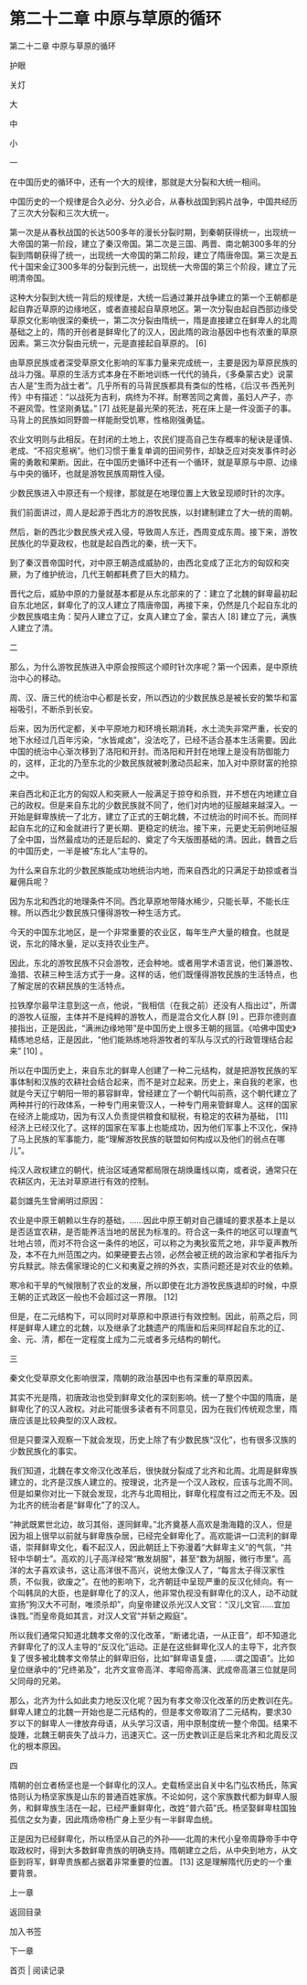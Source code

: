 # 第二十二章 中原与草原的循环

第二十二章 中原与草原的循环

护眼

关灯

大

中

小

一

在中国历史的循环中，还有一个大的规律，那就是大分裂和大统一相间。

中国历史的一个规律是合久必分、分久必合，从春秋战国到鸦片战争，中国共经历了三次大分裂和三次大统一。

第一次是从春秋战国的长达500多年的漫长分裂时期，到秦朝获得统一，出现统一大帝国的第一阶段，建立了秦汉帝国。第二次是三国、两晋、南北朝300多年的分裂到隋朝获得了统一，出现统一大帝国的第二阶段，建立了隋唐帝国。第三次是五代十国宋金辽300多年的分裂到元统一，出现统一大帝国的第三个阶段，建立了元明清帝国。

这种大分裂到大统一背后的规律是，大统一后通过兼并战争建立的第一个王朝都是起自靠近草原的边缘地区，或者直接起自草原地区。第一次分裂由起自西部边缘受草原文化影响很深的秦统一，第二次分裂由隋统一，隋是直接建立在鲜卑人的北周基础之上的，隋的开创者是鲜卑化了的汉人，因此隋的政治基因中也有浓重的草原因素。第三次分裂由元统一，元是直接起自草原的。 [6]

由草原民族或者深受草原文化影响的军事力量来完成统一，主要是因为草原民族的战斗力强。草原的生活方式本身在不断地训练一代代的骑兵，《多桑蒙古史》说蒙古人是“生而为战士者”。几乎所有的马背民族都具有类似的性格，《后汉书·西羌列传》中有描述：“以战死为吉利，病终为不祥。耐寒苦同之禽兽，虽妇人产子，亦不避风雪。性坚刚勇猛。” [7] 战死是最光荣的死法，死在床上是一件没面子的事。马背上的民族如同野兽一样能耐受饥寒，性格刚强勇猛。

农业文明则与此相反。在封闭的土地上，农民们提高自己生存概率的秘诀是谨慎、老成、“不招灾惹祸”。他们习惯于重复单调的田间劳作，却缺乏应对突发事件时必需的勇敢和果断。因此，在中国历史循环中还有一个循环，就是草原与中原、边缘与中央的循环，也就是游牧民族周期性入侵。

少数民族进入中原还有一个规律，那就是在地理位置上大致呈现顺时针的次序。

我们前面讲过，周人是起源于西北方的游牧民族，以封建制建立了大一统的周朝。

然后，新的西北少数民族犬戎入侵，导致周人东迁，西周变成东周。接下来，游牧民族化的华夏政权，也就是起自西北的秦，统一天下。

到了秦汉晋帝国时代，对中原王朝造成威胁的，由西北变成了正北方的匈奴和突厥，为了维护统治，几代王朝都耗费了巨大的精力。

晋代之后，威胁中原的力量就基本都是从东北部来的了：建立了北魏的鲜卑最初起自东北地区，鲜卑化了的汉人建立了隋唐帝国，再接下来，仍然是几个起自东北的少数民族唱主角：契丹人建立了辽，女真人建立了金，蒙古人 [8] 建立了元，满族人建立了清。

二

那么，为什么游牧民族进入中原会按照这个顺时针次序呢？第一个因素，是中原统治中心的移动。

周、汉、唐三代的统治中心都是长安，所以西边的少数民族总是被长安的繁华和富裕吸引，不断杀到长安。

后来，因为历代定都，关中平原地力和环境长期消耗，水土流失非常严重，长安的地下水经过几百年污染，“水皆咸卤”，没法吃了，已经不适合基本生活需要。因此中国的统治中心渐次移到了洛阳和开封。而洛阳和开封在地理上是没有防御能力的，这样，正北的乃至东北的少数民族就被刺激动员起来，加入对中原财富的抢掠之中。

来自西北和正北方的匈奴人和突厥人一般满足于掠夺和杀戮，并不想在内地建立自己的政权。但是来自东北的少数民族就不同了，他们对内地的征服越来越深入。一开始是鲜卑族统一了北方，建立了正式的王朝北魏，不过统治的时间不长。而同样起自东北的辽和金就进行了更长期、更稳定的统治。接下来，元更史无前例地征服了全中国，当然最成功的还是后起的、奠定了今天版图基础的清。因此，魏晋之后的中国历史，一半是被“东北人”主导的。

为什么来自东北的少数民族能成功地统治内地，而来自西北的只满足于劫掠或者当雇佣兵呢？

因为东北和西北的地理条件不同。西北草原地带降水稀少，只能长草，不能长庄稼。所以西北少数民族只懂得游牧一种生活方式。

今天的中国东北地区，是一个非常重要的农业区，每年生产大量的粮食。也就是说，东北的降水量，足以支持农业生产。

因此，东北的游牧民族不只会游牧，还会种地。或者用学术语言说，他们兼游牧、渔猎、农耕三种生活方式于一身。这样的话，他们既懂得游牧民族的生活特点，也了解定居的农耕民族的生活特点。

拉铁摩尔最早注意到这一点，他说，“我相信（在我之前）还没有人指出过”，所谓的游牧人征服，主体并不是纯粹的游牧人，而是混合文化人群 [9] 。巴菲尔德则直接指出，正是因此，“满洲边缘地带”是中国历史上很多王朝的摇篮。《哈佛中国史》精练地总结，正是因此，“他们能熟练地将游牧者的军队与汉式的行政管理结合起来” [10] 。

所以在中国历史上，来自东北的鲜卑人创建了一种二元结构，就是把游牧民族的军事体制和汉族的农耕社会结合起来，而不是对立起来。历史上，来自我的老家，也就是今天辽宁朝阳一带的慕容鲜卑，曾经建立了一个朝代叫前燕，这个朝代建立了两种并行的行政体系，一种专门用来管汉人，一种专门用来管鲜卑人。这样的国家在经济上能成功，因为有汉人负责提供粮食和赋税，有稳定的农耕为基础， [11] 经济上已经汉化了。这样的国家在军事上也能成功，因为他们军事上不汉化，保持了马上民族的军事能力，能“理解游牧民族的联盟如何构成以及他们的弱点在哪儿”。

纯汉人政权建立的朝代，统治区域通常都局限在胡焕庸线以南，或者说，通常只在农耕区内，无法对草原进行有效的控制。

葛剑雄先生曾阐明过原因：

农业是中原王朝赖以生存的基础，……因此中原王朝对自己疆域的要求基本上是以是否适宜农耕，是否能养活当地的居民为标准的。符合这一条件的地区可以理直气壮地占领，而对不符合这一条件的地区，可以称之为夷狄蛮荒之地，非华夏声教所及，本不在九州范围之内。如果硬要去占领，必然会被正统的政治家和学者指斥为穷兵黩武。除去儒家理论的仁义和夷夏之辨的外衣，实质问题还是对农业的依赖。

寒冷和干旱的气候限制了农业的发展，所以即使在北方游牧民族退却的时候，中原王朝的正式政区一般也不会超过这一界限。 [12]

但是，在二元结构下，可以同时对草原和中原进行有效控制。因此，前燕之后，同样是鲜卑人建立的北魏，以及继承了北魏遗产的隋唐和后来同样起自东北的辽、金、元、清，都在一定程度上成为二元或者多元结构的朝代。

三

秦文化受草原文化影响很深，隋朝的政治基因中也有深重的草原因素。

其实不光是隋，初唐政治也受到鲜卑文化的深刻影响。统一了整个中国的隋唐，是鲜卑化了的汉人政权。对此可能很多读者有不同意见，因为在我们传统观念里，隋唐应该是比较典型的汉人政权。

但是只要深入观察一下就会发现，历史上除了有少数民族“汉化”，也有很多汉族的少数民族化的事实。

我们知道，北魏在孝文帝汉化改革后，很快就分裂成了北齐和北周。北周是鲜卑族建立的，北齐是汉族人建立的。按理说，北齐是一个汉人政权，应该与北周不同。但是如果你对比一下就会发现，北齐与北周相比，鲜卑化程度有过之而无不及。因为北齐的统治者是“鲜卑化”了的汉人。

“神武既累世北边，故习其俗，遂同鲜卑。”北齐奠基人高欢是渤海籍的汉人，但是因为祖上很早以前就与鲜卑族杂居，已经完全鲜卑化了。高欢能讲一口流利的鲜卑语，崇拜鲜卑文化，看不起汉人，因此朝廷上下弥漫着“大鲜卑主义”的气氛，“共轻中华朝士”。高欢的儿子高洋经常“散发胡服”，甚至“数为胡服，微行市里”。高洋的太子喜欢读书，这让高洋很不高兴，说他太像汉人了，“每言太子得汉家性质，不似我，欲废之”。在他的影响下，北齐朝廷中呈现严重的反汉化倾向。有一个叫韩凤的大臣，也是鲜卑化了的汉人，他非常仇视没有鲜卑化的汉人，动不动就宣扬“狗汉大不可耐，唯须杀却”，向皇帝建议杀光汉人文官：“汉儿文官……宜加诛戮。”而皇帝竟如其言，对汉人文官“并斩之殿庭”。

所以我们通常只知道北魏孝文帝的汉化改革，“断诸北语，一从正音”，却不知道北齐鲜卑化了的汉人主导的“反汉化”运动。正是在这些鲜卑化汉人的主导下，北齐恢复了很多被北魏孝文帝禁止的鲜卑旧俗，比如“鲜卑语复盛，……谓之国语”。比如皇位继承中的“兄终弟及”，北齐文宣帝高洋、孝昭帝高演、武成帝高湛三位就是同父同母的兄弟。

那么，北齐为什么如此卖力地反汉化呢？因为有孝文帝汉化改革的历史教训在先。鲜卑人建立的北魏一开始也是二元结构的，但是孝文帝取消了二元结构，要求30岁以下的鲜卑人一律放弃母语，从头学习汉语，用中原制度统一整个帝国。结果不旋踵，北魏王朝丧失了战斗力，迅速灭亡。这一历史教训正是后来北齐和北周反汉化的根本原因。

四

隋朝的创立者杨坚也是一个鲜卑化的汉人。史载杨坚出自关中名门弘农杨氏，陈寅恪则认为杨坚家族是山东的普通百姓家族。不论如何，这个家族数代都为鲜卑人服务，和鲜卑族生活在一起，已经严重鲜卑化，改姓“普六茹”氏。杨坚娶鲜卑柱国独孤信之女为妻，因此隋炀帝杨广身上至少有一半鲜卑血统。

正是因为已经鲜卑化，所以杨坚从自己的外孙——北周的末代小皇帝周静帝手中夺取政权时，得到大多数鲜卑贵族的明确支持。隋朝建立之后，从中央到地方，从文臣到将军，鲜卑贵族都占据着非常重要的位置。 [13] 这是理解隋代历史的一个重要背景。

上一章

返回目录

加入书签

下一章

首页 | 阅读记录